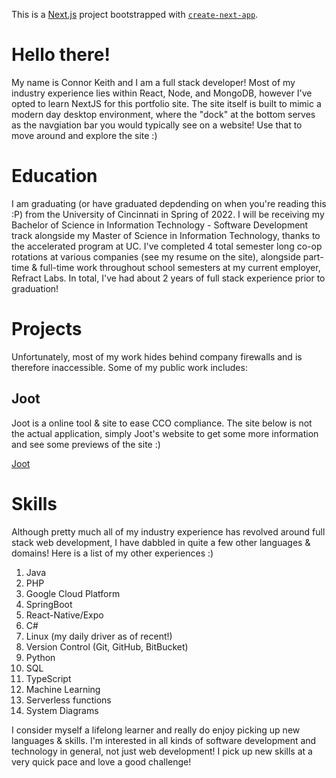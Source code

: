 This is a [Next.js](https://nextjs.org/) project bootstrapped with [`create-next-app`](https://github.com/vercel/next.js/tree/canary/packages/create-next-app).

# Hello there!

My name is Connor Keith and I am a full stack developer! Most of my industry experience lies within React, Node, and MongoDB, however I've opted to learn NextJS for this portfolio site. The site itself is built to mimic a modern day desktop environment, where the "dock" at the bottom serves as the navgiation bar you would typically see on a website! Use that to move around and explore the site :)

# Education

I am graduating (or have graduated depdending on when you're reading this :P) from the University of Cincinnati in Spring of 2022. I will be receiving my Bachelor of Science in Information Technology - Software Development track alongside my Master of Science in Information Technology, thanks to the accelerated program at UC. I've completed 4 total semester long co-op rotations at various companies (see my resume on the site), alongside part-time & full-time work throughout school semesters at my current employer, Refract Labs. In total, I've had about 2 years of full stack experience prior to graduation!

# Projects

Unfortunately, most of my work hides behind company firewalls and is therefore inaccessible. Some of my public work includes:


## Joot
Joot is a online tool & site to ease CCO compliance. The site below is not the actual application, simply Joot's website to get some more information and see some previews of the site :)

[Joot](https://joot.io/)


# Skills

Although pretty much all of my industry experience has revolved around full stack web development, I have dabbled in quite a few other languages & domains! Here is a list of my other experiences :)


<ol>
  <li>Java</li>
  <li>PHP</li>
  <li>Google Cloud Platform</li>
  <li>SpringBoot</li>
  <li>React-Native/Expo</li>
  <li>C#</li>
  <li>Linux (my daily driver as of recent!)</li>
  <li>Version Control (Git, GitHub, BitBucket)</li>
  <li>Python</li>
  <li>SQL</li>
  <li>TypeScript</li> 
  <li>Machine Learning</li>
  <li>Serverless functions</li>
  <li>System Diagrams</li>
 </ol>

I consider myself a lifelong learner and really do enjoy picking up new languages & skills. I'm interested in all kinds of software development and technology in general, not just web development! I pick up new skills at a very quick pace and love a good challenge!
